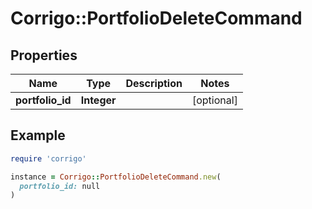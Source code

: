 # Corrigo::PortfolioDeleteCommand

## Properties

| Name | Type | Description | Notes |
| ---- | ---- | ----------- | ----- |
| **portfolio_id** | **Integer** |  | [optional] |

## Example

```ruby
require 'corrigo'

instance = Corrigo::PortfolioDeleteCommand.new(
  portfolio_id: null
)
```

